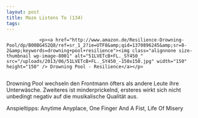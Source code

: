 ```yaml
---
layout: post
title: Maze Listens To (134)
tags:
---
```



                <p><a href="http://www.amazon.de/Resilience-Drowning-Pool/dp/B00BG4S2Q8/ref=sr_1_2?ie=UTF8&amp;qid=1370896245&amp;sr=8-2&amp;keywords=drowning+pool+resilience"><img class="alignnone size-thumbnail wp-image-8001" alt="51LVETcB+FL._SY450_" src="/uploads/2013/06/51LVETcB+FL._SY450_-150x150.jpg" width="150" height="150" /> Drowning Pool - Resilience</a></p>
<img alt="" src="/uploads/2010/02/maze_listens_to_4stars.png" />
<p>Drowning Pool wechseln den Frontmann öfters als andere Leute ihre Unterwäsche. Zweiteres ist minderprickelnd, ersteres wirkt sich nicht unbedingt negativ auf die musikalische Qualität aus.</p>
<p>Anspieltipps: Anytime Anyplace, One Finger And A Fist, Life Of Misery</p>
